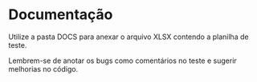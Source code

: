 # Documentação

Utilize a pasta DOCS para anexar o arquivo XLSX contendo a planilha de teste.

Lembrem-se de anotar os bugs como comentários no teste e sugerir melhorias no código.
